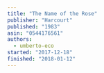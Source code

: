 ```yaml
---
title: "The Name of the Rose"
publisher: "Harcourt"
published: "1983"
asin: "0544176561"
authors:
  - umberto-eco
started: "2017-12-18"
finished: "2018-01-12"
---
```

